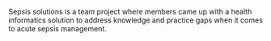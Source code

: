 Sepsis solutions is a team project where members came up with a health informatics solution to address knowledge and practice gaps when it comes to acute sepsis management. 
